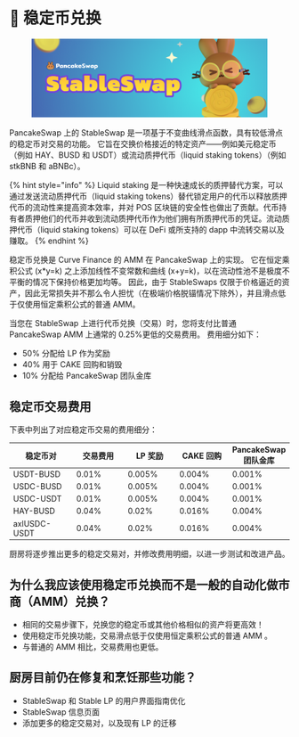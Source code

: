 # 🔄 稳定币兑换

<figure><img src="../../../.gitbook/assets/docs masthead (1) (1).png" alt=""><figcaption></figcaption></figure>

PancakeSwap 上的 StableSwap 是一项基于不变曲线滑点函数，具有较低滑点的稳定币对交易的功能。 它旨在交换价格接近的特定资产——例如美元稳定币（例如 HAY、BUSD 和 USDT）或流动质押代币（liquid staking tokens）（例如 stkBNB 和 aBNBc）。&#x20;

{% hint style="info" %}
Liquid staking 是一种快速成长的质押替代方案，可以通过发送流动质押代币（liquid staking tokens）替代锁定用户的代币以释放质押代币的流动性来提高资本效率，并对 POS 区块链的安全性也做出了贡献。代币持有者质押他们的代币并收到流动质押代币作为他们拥有所质押代币的凭证。流动质押代币（liquid staking tokens）可以在 DeFi 或所支持的 dapp 中流转交易以及赚取。
{% endhint %}

稳定币兑换是 Curve Finance 的 AMM 在 PancakeSwap 上的实现。 它在恒定乘积公式 (x\*y=k) 之上添加线性不变常数和曲线 (x+y=k)，以在流动性池不是极度不平衡的情况下保持价格更加均等。 因此，由于 StableSwaps 仅限于价格逼近的资产，因此无常损失并不那么令人担忧（在极端价格脱锚情况下除外），并且滑点低于仅使用恒定乘积公式的普通 AMM。&#x20;

当您在 StableSwap 上进行代币兑换（交易）时，您将支付比普通 PancakeSwap AMM 上通常的 0.25%更低的交易费用。 费用细分如下：

* 50% 分配给 LP 作为奖励&#x20;
* 40% 用于 CAKE 回购和销毁&#x20;
* 10% 分配给 PancakeSwap 团队金库&#x20;

## 稳定币交易费用

下表中列出了对应稳定币交易的费用细分：

<table><thead><tr><th width="150">稳定币对</th><th width="132">交易费用</th><th width="118.33333333333331">LP 奖励</th><th width="124">CAKE 回购</th><th>PancakeSwap 团队金库</th></tr></thead><tbody><tr><td>USDT-BUSD</td><td>0.01%</td><td>0.005%</td><td>0.004%</td><td>0.001%</td></tr><tr><td>USDC-BUSD</td><td>0.01%</td><td>0.005%</td><td>0.004%</td><td>0.001%</td></tr><tr><td>USDC-USDT</td><td>0.01%</td><td>0.005%</td><td>0.004%</td><td>0.001%</td></tr><tr><td>HAY-BUSD</td><td>0.04%</td><td>0.02%</td><td>0.016%</td><td>0.004%</td></tr><tr><td>axlUSDC-USDT</td><td>0.04%</td><td>0.02%</td><td>0.016%</td><td>0.004%</td></tr></tbody></table>

厨房将逐步推出更多的稳定交易对，并修改费用明细，以进一步测试和改进产品。

## 为什么我应该使用稳定币兑换而不是一般的自动化做市商（AMM）兑换？&#x20;

* 相同的交易步骤下，兑换您的稳定币或其他价格相似的资产将更高效！
* 使用稳定币兑换功能，交易滑点低于仅使用恒定乘积公式的普通 AMM 。
* 与普通的 AMM 相比，交易费用也更低。

## 厨房目前仍在修复和烹饪那些功能？&#x20;

* StableSwap 和 Stable LP 的用户界面指南优化
* StableSwap 信息页面&#x20;
* 添加更多的稳定交易对，以及现有 LP 的迁移


